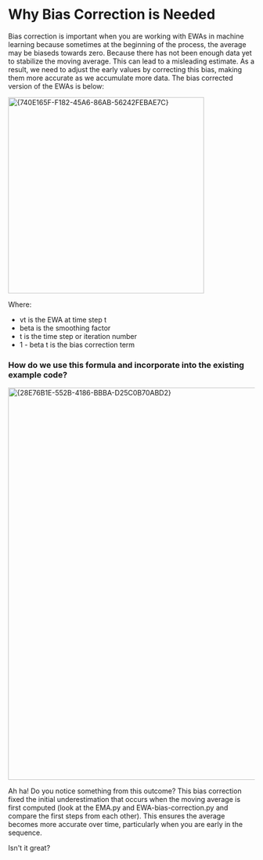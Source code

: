 # Why Bias Correction is Needed

Bias correction is important when you are working with EWAs in machine learning because sometimes at the beginning of the process, the average may be biaseds towards zero. Because there has not been enough data yet to stabilize the moving average. This can lead to a misleading estimate. As a result, we need to adjust the early values by correcting this bias, making them more accurate as we accumulate more data. The bias corrected version of the EWAs is below: 

<img width="400" alt="{740E165F-F182-45A6-86AB-56242FEBAE7C}" src="https://github.com/user-attachments/assets/7e9fe38a-c044-435d-b308-516a747bb40a" />

Where: 
* vt is the EWA at time step t
* beta is the smoothing factor
* t is the time step or iteration number
* 1 - beta t is the bias correction term

### How do we use this formula and incorporate into the existing example code? 

<img width="800" alt="{28E76B1E-552B-4186-BBBA-D25C0B70ABD2}" src="https://github.com/user-attachments/assets/3ed7cc82-4bf2-4ddc-9943-2a9a05b85407" />

Ah ha! Do you notice something from this outcome? This bias correction fixed the initial underestimation that occurs when the moving average is first computed (look at the EMA.py and EWA-bias-correction.py and compare the first steps from each other). This ensures the average becomes more accurate over time, particularly when you are early in the sequence. 

Isn't it great?
